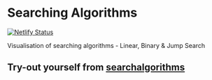 # Searching Algorithms

[![Netlify Status](https://api.netlify.com/api/v1/badges/13b556bb-5b1f-4c81-a97d-638a2496c28c/deploy-status)](https://app.netlify.com/sites/searchalgorithms/deploys)

Visualisation of searching algorithms - Linear, Binary & Jump Search

## Try-out yourself from [searchalgorithms](https://searchalgorithms.netlify.app)